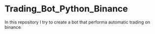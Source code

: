 # Trading_Bot_Python_Binance
In this repository I try to create a bot that performa automatic trading on binance
